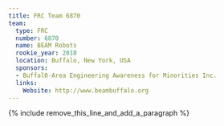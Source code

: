 ```yaml
---
title: FRC Team 6870
team:
  type: FRC
  number: 6870
  name: BEAM Robots
  rookie_year: 2018
  location: Buffalo, New York, USA
  sponsors:
  - Buffal0-Area Engineering Awareness for Minorities Inc.
  links:
    Website: http://www.beambuffalo.org
---
```


{% include remove_this_line_and_add_a_paragraph %}